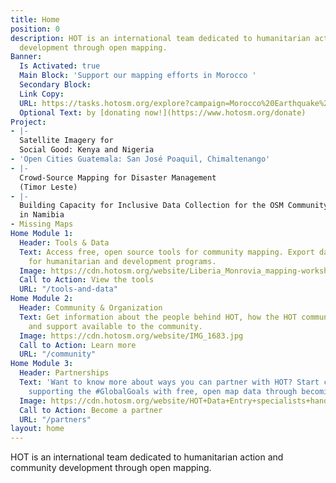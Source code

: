 ```yaml
---
title: Home
position: 0
description: HOT is an international team dedicated to humanitarian action and community
  development through open mapping.
Banner:
  Is Activated: true
  Main Block: 'Support our mapping efforts in Morocco '
  Secondary Block: 
  Link Copy: 
  URL: https://tasks.hotosm.org/explore?campaign=Morocco%20Earthquake%202023
  Optional Text: by [donating now!](https://www.hotosm.org/donate)
Project:
- |-
  Satellite Imagery for
  Social Good: Kenya and Nigeria
- 'Open Cities Guatemala: San José Poaquil, Chimaltenango'
- |-
  Crowd-Source Mapping for Disaster Management
  (Timor Leste)
- |-
  Building Capacity for Inclusive Data Collection for the OSM Community
  in Namibia
- Missing Maps
Home Module 1:
  Header: Tools & Data
  Text: Access free, open source tools for community mapping. Export data from OpenStreetMap
    for humanitarian and development programs.
  Image: https://cdn.hotosm.org/website/Liberia_Monrovia_mapping-workshops_IMG_20170427_111804.jpg
  Call to Action: View the tools
  URL: "/tools-and-data"
Home Module 2:
  Header: Community & Organization
  Text: Get information about the people behind HOT, how the HOT community is organized,
    and support available to the community.
  Image: https://cdn.hotosm.org/website/IMG_1683.jpg
  Call to Action: Learn more
  URL: "/community"
Home Module 3:
  Header: Partnerships
  Text: 'Want to know more about ways you can partner with HOT? Start creating and
    supporting the #GlobalGoals with free, open map data through becoming a partner.'
  Image: https://cdn.hotosm.org/website/HOT+Data+Entry+specialists+handed+over+framed,+printed+maps+back+to+the+village+offices.+HOT+IndonesiaRiyadi+Wibowo+cropped.jpeg
  Call to Action: Become a partner
  URL: "/partners"
layout: home
---
```


HOT is an international team dedicated to <span>humanitarian action and community development </span><span>through open mapping.</span>
